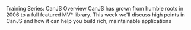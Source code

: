 Training Series: CanJS Overview
CanJS has grown from humble roots in 2006 to a full featured MV* library. This week we'll discuss high points in CanJS and how it can help you build rich, maintainable applications
